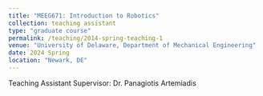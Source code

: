 ```yaml
---
title: "MEEG671: Introduction to Robotics"
collection: teaching assistant
type: "graduate course"
permalink: /teaching/2014-spring-teaching-1
venue: "University of Delaware, Department of Mechanical Engineering"
date: 2024 Spring
location: "Newark, DE"
---
```


Teaching Assistant
Supervisor: Dr. Panagiotis Artemiadis

